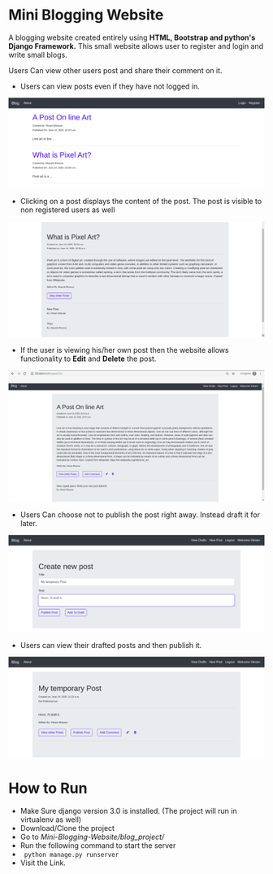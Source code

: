 # Mini Blogging Website
A blogging website created entirely using **HTML, Bootstrap and python's Django Framework.**
This small website allows user to register and login and write small blogs. 

Users Can view other users post and share their comment on it.

* Users can view posts even if they have not logged in.

![Post List](/blog_project/images_for_md/post_list.png)

* Clicking on a post displays the content of the post. The post is visible to non registered users as well

![Post Detail without Login](/blog_project/images_for_md/post_detail_without_login.png)

* If the user is viewing his/her own post then the website allows functionality to **Edit** and **Delete** the post.

![Post Detail without Login](/blog_project/images_for_md/view_own_post.png)

* Users Can choose not to publish the post right away. Instead draft it for later.

![Post Detail without Login](blog_project/images_for_md/create_post.png)

* Users can view their drafted posts and then publish it.

![Post Detail without Login](/blog_project/images_for_md/draft_post.png)


# How to Run
* Make Sure django version 3.0 is installed. (The project will run in virtualenv as well)
* Download/Clone the project
* Go to *Mini-Blogging-Website/blog_project/*
* Run the following command to start the server
* ``` python manage.py runserver```
* Visit the Link.





